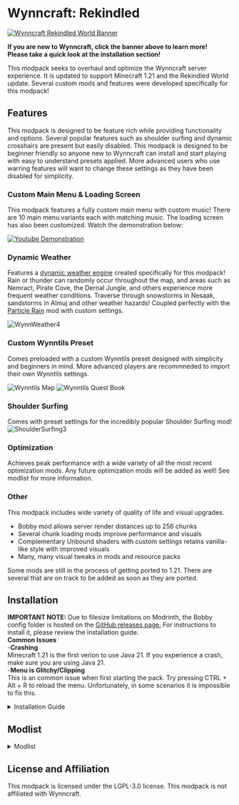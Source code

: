 # Wynncraft: Rekindled
[![Wynncraft Rekindled World Banner][1]][2]

[1]: https://cdn.modrinth.com/data/cached_images/838a9c58769a06b79203a2687415f2e15a856139.webp
[2]:  http://wynncraft.com "Redirect to homepage"

**If you are new to Wynncraft, click the banner above to learn more!**\
**Please take a quick look at the installation section!**

This modpack seeks to overhaul and optimize the Wynncraft server experience. It is updated to support Minecraft 1.21 and the Rekindled World update. Several custom mods and features were developed specifically for this modpack!

## Features

This modpack is designed to be feature rich while providing functionality and options. Several popular features such as shoulder surfing and dynamic crosshairs are present but easily disabled. This modpack is designed to be beginner friendly so anyone new to Wynncraft can install and start playing with easy to understand presets applied. More advanced users who use warring features will want to change these settings as they have been disabled for simplicity.
 
### Custom Main Menu & Loading Screen

This modpack features a fully custom main menu with custom music! There are 10 main menu variants each with matching music. The loading screen has also been customized. Watch the demonstration below:

[![Youtube Demonstration](https://img.youtube.com/vi/KP6yD7GRyTk/0.jpg)](https://www.youtube.com/watch?v=KP6yD7GRyTk)
 
### Dynamic Weather

Features a [dynamic weather engine](https://modrinth.com/mod/wynncraft-dynamic-weather) created specifically for this modpack! Rain or thunder can randomly occur throughout the map, and areas such as Nemract, Pirate Cove, the Dernal Jungle, and others experience more frequent weather conditions. Traverse through snowstorms in Nesaak, sandstorms in Almuj and other weather hazards! Coupled perfectly with the [Particle Rain](https://modrinth.com/mod/particle-rain) mod with custom settings.

![WynnWeather4](https://github.com/user-attachments/assets/ab469bc7-1b67-4001-87b4-7a564c8ca17d)


### Custom Wynntils Preset

Comes preloaded with a custom Wynntils preset designed with simplicity and beginners in mind. More advanced players are recommneded to import their own Wynntils settings.

![Wynntils Map](https://cdn.modrinth.com/data/cached_images/72a1c3b9d4decc3099276ef73a345e84e3d490eb.jpeg)
![Wynntils Quest Book](https://cdn.modrinth.com/data/cached_images/761feff2f647833da3f65c2a8dc89303720bb831.png)

### Shoulder Surfing

Comes with preset settings for the incredibly popular Shoulder Surfing mod!
![ShoulderSurfing3](https://github.com/user-attachments/assets/05f3bbdd-b865-4fdb-a702-aefb20bcff3c)


### Optimization

Achieves peak performance with a wide variety of all the most recent optimization mods. Any future optimization mods will be added as well! See modlist for more information.

### Other

This modpack includes wide variety of quality of life and visual upgrades.
- Bobby mod allows server render distances up to 256 chunks
- Several chunk loading mods improve performance and visuals
- Complementary Unbound shaders with custom settings retains vanilla-like style with improved visuals
- Many, many visual tweaks in mods and resource packs

Some mods are still in the process of getting ported to 1.21. There are several that are on track to be added as soon as they are ported.

## Installation

**IMPORTANT NOTE:** Due to filesize limitations on Modrinth, the Bobby config folder is hosted on the [GitHub releases page.](https://github.com/elijahjibben/wynncraft-rekindled-modpack/releases) For instructions to install it, please review the installation guide.\
**Common Issues**\
-**Crashing**\
Minecraft 1.21 is the first verion to use Java 21. If you experience a crash, make sure you are using Java 21.\
-**Menu is Glitchy/Clipping**\
This is an common issue when first starting the pack. Try pressing CTRL + Alt + R to reload the menu. Unfortunately, in some scenarios it is impossible to fix this.

<details>
<summary>Installation Guide</summary>

# Step One: Download the Modpack
There are three easy ways to download the modpack: The Modrinth app, Prism Launcher, Manually (Minecraft Launcher)

## Modrinth App
1. Download the [Modrinth App](https://modrinth.com/app) and sign in with your Microsoft/Minecraft account.
2. Press the Browse button and search for Wynncraft: Rekindled.
3. Install the modpack.
4. Navigate to the modpack's [GitHub Releases](https://github.com/elijahjibben/wynncraft-rekindled-modpack/releases) panel.
5. Download the file "bobby.zip". This allows you to increase your render distance beyond the server limit of 9 chunks.
6. Navigate to the Modrinth App's Library panel, and select Wynncraft: Rekindled -> Folder.
7. Follow Step Two to install the bobby configuration.

## Prism Launcher
1. Download [Prism Launcer](https://prismlauncher.org/) and sign in with your Microsoft/Minecraft account.
2. Download the .zip version of the modpack from the [GitHub Releases](https://github.com/elijahjibben/wynncraft-rekindled-modpack/releases) panel.
3. Drag and drop into the Prism Launcher menu.
4. Select "Ok"
5. Right click -> Rename if desired
6. Launch the game and follow Step Three.

## Manually (Minecraft Launcher)
1. Download the .zip version of the modpack from the [GitHub Releases](https://github.com/elijahjibben/wynncraft-rekindled-modpack/releases) panel.
2. Download the [Fabric Installer](https://fabricmc.net/use/installer/) and install for Minecraft 1.21, Loader Version 1.60.0.
3. Copy the .minecraft folder from the zip file to any location (Roaming recommended)
4. Rename the folder (.wynncraft recommended)
5. Open the Minecraft Launcher
6. Select Minecraft: Java Edition on the left panel
7. Select Installations -> New Installation
8. Select the custom game directory, and set version to the fabric-loader
9. Optional: Set Java arguments from -Xmx2G to higher to allocate more RAM
10. Optional: Download this pack icon to change the instance icon!\
[Rekindled Pack Icon](https://cdn.modrinth.com/data/cached_images/fd52f8703f66b28b37c2b1d782c1584ad4d90973.png)
11. Launch the game and follow Step Three.

# Step Two: Bobby Install
Extract the bobby file into the instance folder. Ensure the file is named:
```
.bobby
```
and contains a folder named:
```
play.wynncraft.com
```
It should look like this:\
![Bobby File Demonstration](https://cdn.modrinth.com/data/cached_images/471bf9ce4475b682f3028b6452bb3486396892de.gif)

# Step Three: Configurations
1. Bobby Update
As soon as you are in a world, type the following command into chat:
```
/bobby upgrade
```
This command is required to make bobby register the chunks saved in the instance directory.\
2. Configure Keybinds and Settings
Take a look through the keybinds menu! I recommend at least changing the "Cast 1-4 Spell" keybinds to suit your mouse/keyboard.\
Look at the Video Settings to suit your computer's performance.

</details>

## Modlist


<details>
<summary>Modlist</summary>

- [Sodium Extra](https://modrinth.com/mod/PtjYWJkn)
- [Euphoria Patcher](https://modrinth.com/mod/4H6sumDB)
- [Entity View Distance](https://modrinth.com/mod/ihnBJ6on)
- [CreativeCore](https://modrinth.com/mod/OsZiaDHq)
- [Entity Model Features](https://modrinth.com/mod/4I1XuqiY)
- [Tiny Item Animations](https://modrinth.com/mod/wMkevcSR)
- [Fabric API](https://modrinth.com/mod/P7dR8mSH)
- [Nvidium](https://modrinth.com/mod/SfMw2IZN)
- [Serverpack Priority](https://modrinth.com/mod/56FVCPkz)
- [ChatAnimation](https://modrinth.com/mod/DnNYdJsx)
- [ClickThrough](https://modrinth.com/mod/ERHOxvaH)
- [Architectury](https://modrinth.com/mod/lhGA9TYQ)
- [NotEnoughAnimations](https://modrinth.com/mod/MPCX6s5C)
- [MixinTrace](https://modrinth.com/mod/sGmHWmeL)
- [Enhanced Block Entities](https://modrinth.com/mod/OVuFYfre)
- [ModernFix](https://modrinth.com/mod/nmDcB62a)
- [Dynamic Crosshair](https://modrinth.com/mod/ZcR9weSm)
- [YetAnotherConfigLib](https://modrinth.com/mod/1eAoo2KR)
- [Melody](https://modrinth.com/mod/CVT4pFB2)
- [Continuity](https://modrinth.com/mod/1IjD5062)
- [Visuality](https://modrinth.com/mod/rI0hvYcd)
- [MacOS Input Fixes](https://modrinth.com/mod/x9BrsVME)
- [Blur+ (Fabric)](https://modrinth.com/mod/NK39zBp2)
- [ImmediatelyFast](https://modrinth.com/mod/5ZwdcRci)
- [No Resource Pack Warnings](https://modrinth.com/mod/6xKUDQcB)
- [Animatica](https://modrinth.com/mod/PRN43VSY)
- [More Chat History](https://modrinth.com/mod/8qkXwOnk)
- [Dynamic FPS](https://modrinth.com/mod/LQ3K71Q1)
- [Particle Core](https://modrinth.com/mod/RSeLon5O)
- [Krypton](https://modrinth.com/mod/fQEb0iXm)
- [BetterF3](https://modrinth.com/mod/8shC1gFX)
- [Concurrent Chunk Management Engine](https://modrinth.com/mod/VSNURh3q)
- [Mod Menu](https://modrinth.com/mod/mOgUt4GM)
- [Video Tape](https://modrinth.com/mod/LVTZtqlk)
- [Better Beds](https://modrinth.com/mod/kKwy3HU9)
- [Falling Leaves](https://modrinth.com/mod/WhbRG4iK)
- [More Culling](https://modrinth.com/mod/51shyZVL)
- [Wynncraft Dynamic Weather](https://modrinth.com/mod/6z01GnNz)
- [Entity Texture Features](https://modrinth.com/mod/BVzZfTc1)
- [Remove Hud But Not Hand!](https://modrinth.com/mod/MiPOIx6b)
- [Controlling](https://modrinth.com/mod/xv94TkTM)
- [ClientSideNoteblocks](https://modrinth.com/mod/flmhXQgb)
- [FancyMenu](https://modrinth.com/mod/Wq5SjeWM)
- [Fabric Language Kotlin](https://modrinth.com/mod/Ha28R6CL)
- [Particle Rain](https://modrinth.com/mod/nrikgvxm)
- [Debugify](https://modrinth.com/mod/QwxR6Gcd)
- [FerriteCore](https://modrinth.com/mod/uXXizFIs)
- [Smooth Scrolling Refurbished](https://modrinth.com/mod/trr0scVt)
- [AmbientSounds](https://modrinth.com/mod/fM515JnW)
- [Mineblock's Repeated Utilities](https://modrinth.com/mod/SNVQ2c0g)
- [Sounds](https://modrinth.com/mod/ZouiUX7t)
- [WaveyCapes](https://modrinth.com/mod/kYuIpRLv)
- [3d-Skin-Layers](https://modrinth.com/mod/zV5r3pPn)
- [root project 'Prism'](https://modrinth.com/mod/1OE8wbN0)
- [Zoomify](https://modrinth.com/mod/w7ThoJFB)
- [Bobby](https://modrinth.com/mod/M08ruV16)
- [Legendary Tooltips](https://modrinth.com/mod/atHH8NyV)
- [Fzzy Config](https://modrinth.com/mod/hYykXjDp)
- [Indium](https://modrinth.com/mod/Orvt0mRa)
- [Lithium](https://modrinth.com/mod/gvQqBUqZ)
- [Searchables](https://modrinth.com/mod/fuuu3xnx)
- [Physics Mod](https://modrinth.com/mod/Xy8aRQKS)
- [Presence Footsteps](https://modrinth.com/mod/rcTfTZr3)
- [Iris](https://modrinth.com/mod/YL57xq9U)
- [Shoulder Surfing Reloaded](https://modrinth.com/mod/kepjj2sy)
- [Iceberg](https://modrinth.com/mod/5faXoLqX)
- [Reese's Sodium Options](https://modrinth.com/mod/Bh37bMuy)
- [spark](https://modrinth.com/mod/l6YH9Als)
- [Forge Config API Port](https://modrinth.com/mod/ohNO6lps)
- [Cubes Without Borders](https://modrinth.com/mod/ETlrkaYF)
- [Cloth Config v15](https://modrinth.com/mod/9s6osm5g)
- [YOSBR](https://modrinth.com/mod/WwbubTsV)
- [Konkrete](https://modrinth.com/mod/J81TRJWm)
- [fuy.gg](https://modrinth.com/mod/EMQzFaJ1)
- [Cull Leaves](https://modrinth.com/mod/GNxdLCoP)
- [Sound Physics Remastered](https://modrinth.com/mod/qyVF9oeo)
- [EntityCulling](https://modrinth.com/mod/NNAgCjsB)
- [ScalableLux](https://modrinth.com/mod/Ps1zyz6x)
- [Controlify](https://modrinth.com/mod/DOUdJVEm)
- [Custom Splash Screen](https://modrinth.com/mod/BwFQLeCh)
- [Sodium](https://modrinth.com/mod/AANobbMI)
- [YDM's Weapon Master](https://modrinth.com/mod/qi1sj2da)
- [Barriers Don't Block Rain](https://modrinth.com/mod/CXLh6wxz)
- [Chunks Fade In](https://modrinth.com/mod/JaNmzvA8)
- [Wynntils](https://modrinth.com/mod/dU5Gb9Ab)
</details>

## License and Affiliation
This modpack is licensed under the LGPL-3.0 license. This modpack is not affiliated with Wynncraft.
